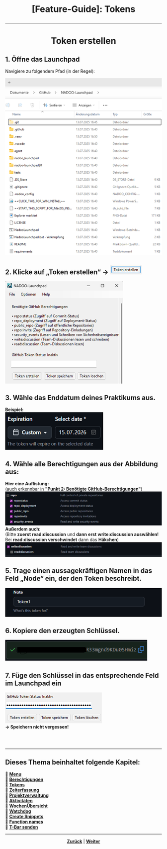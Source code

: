 # <p align="center">[Feature-Guide]: Tokens</p>

<!-- Erklärung zu / Anwendung von:

Github Token Status + Eingabefeld | Token erstellen / speichern / löschen  -->

---
<h1 align=center>Token erstellen</h1>

<h2>1. Öffne das Launchpad</h2>
<p>Navigiere zu folgendem Pfad (in der Regel):</p>
<img src="../../../../../images/launchpad_explorer_pfad.png">

<h2>2. Klicke auf „Token erstellen“ → <img src="../../../../../images/token_erstellen_button.png"></h2>
<img src="../../../../../images/launchpad_token-abteil.png">

<h2>3. Wähle das Enddatum deines Praktikums aus.</h2>
<b>Beispiel:</b></br>
<img src="../../../../../images/praktikums_enddatum_beispiel.png">

<h2>4. Wähle alle Berechtigungen aus der Abbildung aus:</h2>
<strong>Hier eine Auflistung:</strong></br>
(auch erkennbar in <b>"Punkt 2: Benötigte GitHub-Berechtigungen"</b>)</br>
<img src="../../../../../images/benoetigte_github_berechtigungen.png"></br>
<strong>Außerdem auch:</strong></br>
(Bitte <strong>zuerst read:discussion</strong> und <strong>dann</strong> <b>erst</b> <strong>write:discussion auswählen!</strong> Bei <b>read:discussion verschwindet</b> dann das <b>Häkchen</b>)
<img src="../../../../../images/benoetigte_github_berechtigungen2.png">

<h2>5. Trage einen aussagekräftigen Namen in das Feld „Node“ ein, der den Token beschreibt.</h2>
<img src="../../../../../images/token_namen.png">

<h2>6. Kopiere den erzeugten Schlüssel.</h2>
<img src="../../../../../images/token_schluessel.png">

<h2>7. Füge den Schlüssel in das entsprechende Feld im Launchpad ein</h2>
<img src="../../../../../images/launchpad_token_eingabe.png"><br>
<strong>→ Speichern nicht vergessen!</strong>

</br></br>

---

**Dieses Thema beinhaltet folgende Kapitel:**
---

🔹 [**Menu**](/docs/04-tools/05-launchpad/01-ueberblick/01-windows/README.md) </br>
🔹 [**Berechtigungen**](/docs/04-tools/05-launchpad/01-ueberblick/02-mac/README.md) </br>
🔹 [**Tokens**](/docs/04-tools/05-launchpad/01-ueberblick/02-mac/README.md) </br>
🔹 [**Zeiterfassung**](/docs/04-tools/05-launchpad/01-ueberblick/02-mac/README.md) </br>
🔹 [**Projektverwaltung**](/docs/04-tools/05-launchpad/01-ueberblick/02-mac/README.md) </br>
🔹 [**Aktivitäten**](/docs/04-tools/05-launchpad/01-ueberblick/02-mac/README.md) </br>
🔹 [**WochenÜbersicht**](/docs/04-tools/05-launchpad/01-ueberblick/02-mac/README.md) </br>
🔹 [**Watchdog**](/docs/04-tools/05-launchpad/01-ueberblick/02-mac/README.md) </br>
🔹 [**Create Snippets**](/docs/04-tools/05-launchpad/01-ueberblick/02-mac/README.md) </br>
🔹 [**Function names**](/docs/04-tools/05-launchpad/01-ueberblick/02-mac/README.md) </br>
🔹 [**T-Bar senden**](/docs/04-tools/05-launchpad/01-ueberblick/02-mac/README.md) </br>

---

<p align="center">
<a href="/docs/04-tools/06-launchpad/02-features/02-berechtigungen/README.md"><strong>Zurück</strong></a> | 
<a href="/docs/04-tools/06-launchpad/02-features/04-zeiterfassung/README.md"><strong>Weiter</strong></a>
</p>
